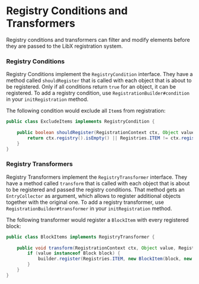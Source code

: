 # Registry Conditions and Transformers

Registry conditions and transformers can filter and modify elements before they are passed to the LibX registration system.

### Registry Conditions

Registry Conditions implement the `RegistryCondition` interface.
They have a method called `shouldRegister` that is called with each object that is about to be registered.
Only if all conditions return `true` for an object, it can be registered.
To add a registry condition, use `RegistrationBuilder#condition` in your `initRegistration` method.

The following condition would exclude all `Item`s from registration:

```java
public class ExcludeItems implements RegistryCondition {
    
    public boolean shouldRegister(RegistrationContext ctx, Object value) {
        return ctx.registry().isEmpty() || Registries.ITEM != ctx.registry().get();
    }
}
```

### Registry Transformers

Registry Transformers implement the `RegistryTransformer` interface.
They have a method called `transform` that is called with each object that is about to be registered and passed the registry conditions.
That method gets an `EntryCollector` as argument, which allows to register additional objects together with the original one.
To add a registry transformer, use `RegistrationBuilder#transformer` in your `initRegistration` method.

The following transformer would register a `BlockItem` with every registered block:

```java
public class BlockItems implements RegistryTransformer {
    
    public void transform(RegistrationContext ctx, Object value, Registerable.EntryCollector builder) {
        if (value instanceof Block block) {
            builder.register(Registries.ITEM, new BlockItem(block, new Item.Properties()));
        }
    }
}
```
